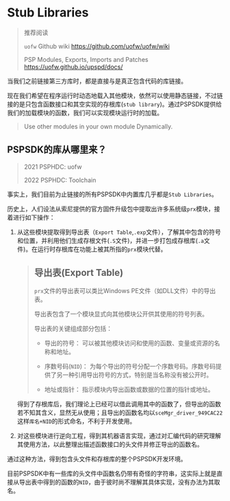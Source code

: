 # Stub Libraries
> 推荐阅读
>
> `uofw` Github wiki https://github.com/uofw/uofw/wiki
>
> PSP Modules, Exports, Imports and Patches https://uofw.github.io/upspd/docs/

当我们之前链接第三方库时，都是直接与是真正包含代码的库链接。

现在我们希望在程序运行时动态地载入其他模块，依然可以使用静态链接，不过链接的是只包含函数接口和其空实现的存根库(`stub library`)。通过PSPSDK提供给我们的加载模块的函数，我们可以实现模块运行时的加载。

> Use other modules in your own module Dynamically.

## PSPSDK的库从哪里来？

> 2021 PSPHDC: uofw
>
> 2022 PSPHDC: Toolchain

事实上，我们目前为止链接的所有PSPSDK中内置库几乎都是`Stub Libraries`。

历史上，人们设法从索尼提供的官方固件升级包中提取出许多系统级`prx`模块，接着进行如下操作：

1. 从这些模块提取得到导出表（`Export Table`,`.exp`文件），了解其中包含的符号和位置，并利用他们生成存根文件(`.S`文件)，并进一步打包成存根库(`.a`文件)。在运行时存根库在功能上被其所指的`prx`模块代替。
    > ## 导出表(Export Table)
    > `prx`文件的导出表可以类比Windows PE文件（如DLL文件）中的导出表。
    >
    >导出表包含了一个模块显式向其他模块公开供其使用的符号列表。
    >
    >导出表的关键组成部分包括：
    >
    >+ 导出的符号： 可以被其他模块访问和使用的函数、变量或资源的名称和地址。
    >
    >+ 序数号码(`NID`)： 为每个导出的符号分配一个序数号码。序数号码提供了另一种引用导出符号的方式，特别是当名称没有被公开时。
    >
    >+ 地址或指针： 指示模块内导出函数或数据的位置的指针或地址。

     得到了存根库后，我们理论上已经可以借此调用其中的函数了，但导出的函数若不知其含义，显然无从使用；且导出的函数名均以`sceMgr_driver_949CAC22`这样`库名+NID`的形式命名，不利于开发使用。

2. 对这些模块进行逆向工程，得到其机器语言实现，通过对汇编代码的研究理解其使用方法，以此整理出描述函数接口的头文件并修正导出的函数名。

通过这种方法，得到包含头文件和存根库的整个PSPSDK开发环境。

目前PSPSDK中有一些库的头文件中函数名仍带有奇怪的字符串，这实际上就是直接从导出表中得到的函数的`NID`，由于彼时尚不理解其具体实现，没有办法为其取名。

